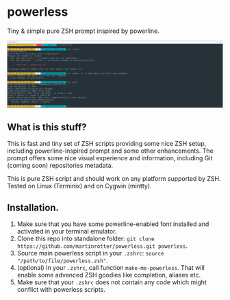 # powerless
Tiny &amp; simple pure ZSH prompt inspired by powerline.

![alt text](powerless.png)

## What is this stuff?
This is fast and tiny set of ZSH scripts providing some nice ZSH setup, including powerline-inspired prompt and some other enhancements. The prompt offers some nice visual experience and information, including Git (coming soon) repositories metadata.

This is pure ZSH script and should work on any platform supported by ZSH. Tested on Linux (Terminix) and on Cygwin (mintty).

## Installation.
1. Make sure that you have some powerline-enabled font installed and activated in your terminal emulator.
2. Clone this repo into standalone folder: `git clone https://github.com/martinrotter/powerless.git powerless`.
3. Source main powerless script in your `.zshrc`: `source "/path/to/file/powerless.zsh"`.
4. (optional) In your `.zshrc`, call function `make-me-powerless`. That will enable some advanced ZSH goodies like completion, aliases etc.
5. Make sure that your `.zshrc` does not contain any code which might conflict with powerless scripts.